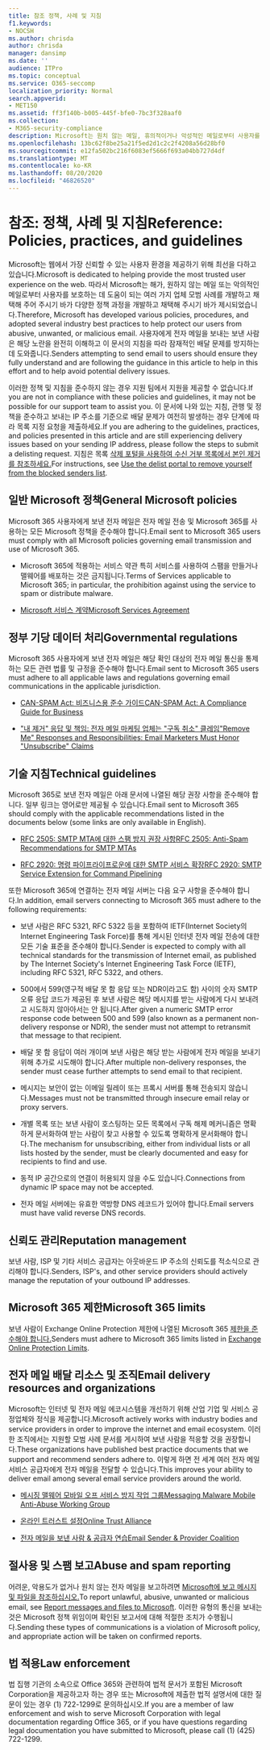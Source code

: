 ```yaml
---
title: 참조 정책, 사례 및 지침
f1.keywords:
- NOCSH
ms.author: chrisda
author: chrisda
manager: dansimp
ms.date: ''
audience: ITPro
ms.topic: conceptual
ms.service: O365-seccomp
localization_priority: Normal
search.appverid:
- MET150
ms.assetid: ff3f140b-b005-445f-bfe0-7bc3f328aaf0
ms.collection:
- M365-security-compliance
description: Microsoft는 원치 않는 메일, 휴의적이거나 악성적인 메일로부터 사용자를 보호하는 데 도움이 되는 여러 가지 업체 모범 사례를 개발하고 채택해 주시어다양한 정책과 절차를 개발하고 채택해 주어주세요.
ms.openlocfilehash: 13bc62f8be25a21f5ed2d1c2c2f4208a56d28bf0
ms.sourcegitcommit: e12fa502bc216f6083ef5666f693a04bb727d4df
ms.translationtype: MT
ms.contentlocale: ko-KR
ms.lasthandoff: 08/20/2020
ms.locfileid: "46826520"
---
```

# <a name="reference-policies-practices-and-guidelines"></a><span data-ttu-id="92f87-103">참조: 정책, 사례 및 지침</span><span class="sxs-lookup"><span data-stu-id="92f87-103">Reference: Policies, practices, and guidelines</span></span>

<span data-ttu-id="92f87-104">Microsoft는 웹에서 가장 신뢰할 수 있는 사용자 환경을 제공하기 위해 최선을 다하고 있습니다.</span><span class="sxs-lookup"><span data-stu-id="92f87-104">Microsoft is dedicated to helping provide the most trusted user experience on the web.</span></span> <span data-ttu-id="92f87-105">따라서 Microsoft는 해가, 원하지 않는 메일 또는 악의적인 메일로부터 사용자를 보호하는 데 도움이 되는 여러 가지 업체 모범 사례를 개발하고 채택해 주어 주시기 바가 다양한 정책 과정을 개발하고 채택해 주시기 바가 제시되었습니다.</span><span class="sxs-lookup"><span data-stu-id="92f87-105">Therefore, Microsoft has developed various policies, procedures, and adopted several industry best practices to help protect our users from abusive, unwanted, or malicious email.</span></span> <span data-ttu-id="92f87-106">사용자에게 전자 메일을 보내는 보낸 사람은 해당 노란을 완전히 이해하고 이 문서의 지침을 따라 잠재적인 배달 문제를 방지하는 데 도와줍니다.</span><span class="sxs-lookup"><span data-stu-id="92f87-106">Senders attempting to send email to users should ensure they fully understand and are following the guidance in this article to help in this effort and to help avoid potential delivery issues.</span></span>

<span data-ttu-id="92f87-107">이러한 정책 및 지침을 준수하지 않는 경우 지원 팀에서 지원을 제공할 수 없습니다.</span><span class="sxs-lookup"><span data-stu-id="92f87-107">If you are not in compliance with these policies and guidelines, it may not be possible for our support team to assist you.</span></span> <span data-ttu-id="92f87-108">이 문서에 나와 있는 지침, 관행 및 정책을 준수하고 보내는 IP 주소를 기준으로 배달 문제가 여전히 발생하는 경우 단계에 따라 목록 지정 요청을 제출하세요.</span><span class="sxs-lookup"><span data-stu-id="92f87-108">If you are adhering to the guidelines, practices, and policies presented in this article and are still experiencing delivery issues based on your sending IP address, please follow the steps to submit a delisting request.</span></span> <span data-ttu-id="92f87-109">지침은 목록 [삭제 포털을 사용하여 수신 거부 목록에서 본인 제거를 참조하세요.](use-the-delist-portal-to-remove-yourself-from-the-office-365-blocked-senders-lis.md)</span><span class="sxs-lookup"><span data-stu-id="92f87-109">For instructions, see [Use the delist portal to remove yourself from the blocked senders list](use-the-delist-portal-to-remove-yourself-from-the-office-365-blocked-senders-lis.md).</span></span>

## <a name="general-microsoft-policies"></a><span data-ttu-id="92f87-110">일반 Microsoft 정책</span><span class="sxs-lookup"><span data-stu-id="92f87-110">General Microsoft policies</span></span>

<span data-ttu-id="92f87-111">Microsoft 365 사용자에게 보낸 전자 메일은 전자 메일 전송 및 Microsoft 365를 사용하는 모든 Microsoft 정책을 준수해야 합니다.</span><span class="sxs-lookup"><span data-stu-id="92f87-111">Email sent to Microsoft 365 users must comply with all Microsoft policies governing email transmission and use of Microsoft 365.</span></span>

- <span data-ttu-id="92f87-112">Microsoft 365에 적용하는 서비스 약관 특히 서비스를 사용하여 스팸을 만들거나 맬웨어를 배포하는 것은 금지됩니다.</span><span class="sxs-lookup"><span data-stu-id="92f87-112">Terms of Services applicable to Microsoft 365; in particular, the prohibition against using the service to spam or distribute malware.</span></span>

- [<span data-ttu-id="92f87-113">Microsoft 서비스 계약</span><span class="sxs-lookup"><span data-stu-id="92f87-113">Microsoft Services Agreement</span></span>](https://www.microsoft.com/servicesagreement/)

## <a name="governmental-regulations"></a><span data-ttu-id="92f87-114">정부 기당 데이터 처리</span><span class="sxs-lookup"><span data-stu-id="92f87-114">Governmental regulations</span></span>

<span data-ttu-id="92f87-115">Microsoft 365 사용자에게 보낸 전자 메일은 해당 확인 대상의 전자 메일 통신을 통제하는 모든 관련 법률 및 규정을 준수해야 합니다.</span><span class="sxs-lookup"><span data-stu-id="92f87-115">Email sent to Microsoft 365 users must adhere to all applicable laws and regulations governing email communications in the applicable jurisdiction.</span></span>

- [<span data-ttu-id="92f87-116">CAN-SPAM Act: 비즈니스용 준수 가이드</span><span class="sxs-lookup"><span data-stu-id="92f87-116">CAN-SPAM Act: A Compliance Guide for Business</span></span>](https://www.ftc.gov/tips-advice/business-center/guidance/can-spam-act-compliance-guide-business)

- [<span data-ttu-id="92f87-117">"내 제거" 응답 및 책임: 전자 메일 마케팅 업체는 "구독 취소" 클레임</span><span class="sxs-lookup"><span data-stu-id="92f87-117">"Remove Me" Responses and Responsibilities: Email Marketers Must Honor "Unsubscribe" Claims</span></span>](https://www.lawpublish.com/ftc-emai-marketers-unsubscribe-claims.mdl)

## <a name="technical-guidelines"></a><span data-ttu-id="92f87-118">기술 지침</span><span class="sxs-lookup"><span data-stu-id="92f87-118">Technical guidelines</span></span>

<span data-ttu-id="92f87-119">Microsoft 365로 보낸 전자 메일은 아래 문서에 나열된 해당 권장 사항을 준수해야 합니다. 일부 링크는 영어로만 제공될 수 있습니다.</span><span class="sxs-lookup"><span data-stu-id="92f87-119">Email sent to Microsoft 365 should comply with the applicable recommendations listed in the documents below (some links are only available in English).</span></span>

- [<span data-ttu-id="92f87-120">RFC 2505: SMTP MTA에 대한 스팸 방지 권장 사항</span><span class="sxs-lookup"><span data-stu-id="92f87-120">RFC 2505: Anti-Spam Recommendations for SMTP MTAs</span></span>](https://www.ietf.org/rfc/rfc2505.txt)

- [<span data-ttu-id="92f87-121">RFC 2920: 명령 파이프라이프로운에 대한 SMTP 서비스 확장</span><span class="sxs-lookup"><span data-stu-id="92f87-121">RFC 2920: SMTP Service Extension for Command Pipelining</span></span>](https://www.ietf.org/rfc/rfc2920.txt)

<span data-ttu-id="92f87-122">또한 Microsoft 365에 연결하는 전자 메일 서버는 다음 요구 사항을 준수해야 합니다.</span><span class="sxs-lookup"><span data-stu-id="92f87-122">In addition, email servers connecting to Microsoft 365 must adhere to the following requirements:</span></span>

- <span data-ttu-id="92f87-123">보낸 사람은 RFC 5321, RFC 5322 등을 포함하여 IETF(Internet Society의 Internet Engineering Task Force)를 통해 게시된 인터넷 전자 메일 전송에 대한 모든 기술 표준을 준수해야 합니다.</span><span class="sxs-lookup"><span data-stu-id="92f87-123">Sender is expected to comply with all technical standards for the transmission of Internet email, as published by The Internet Society's Internet Engineering Task Force (IETF), including RFC 5321, RFC 5322, and others.</span></span>

- <span data-ttu-id="92f87-124">500에서 599(영구적 배달 못 함 응답 또는 NDR이라고도 함) 사이의 숫자 SMTP 오류 응답 코드가 제공된 후 보낸 사람은 해당 메시지를 받는 사람에게 다시 보내려고 시도하지 않아아서는 안 됩니다.</span><span class="sxs-lookup"><span data-stu-id="92f87-124">After given a numeric SMTP error response code between 500 and 599 (also known as a permanent non-delivery response or NDR), the sender must not attempt to retransmit that message to that recipient.</span></span>

- <span data-ttu-id="92f87-125">배달 못 함 응답이 여러 개이며 보낸 사람은 해당 받는 사람에게 전자 메일을 보내기 위해 추가로 시도해야 합니다.</span><span class="sxs-lookup"><span data-stu-id="92f87-125">After multiple non-delivery responses, the sender must cease further attempts to send email to that recipient.</span></span>

- <span data-ttu-id="92f87-126">메시지는 보안이 없는 이메일 릴레이 또는 프록시 서버를 통해 전송되지 않습니다.</span><span class="sxs-lookup"><span data-stu-id="92f87-126">Messages must not be transmitted through insecure email relay or proxy servers.</span></span>

- <span data-ttu-id="92f87-127">개별 목록 또는 보낸 사람이 호스팅하는 모든 목록에서 구독 해제 메커니즘은 명확하게 문서화하여 받는 사람이 찾고 사용할 수 있도록 명확하게 문서화해야 합니다.</span><span class="sxs-lookup"><span data-stu-id="92f87-127">The mechanism for unsubscribing, either from individual lists or all lists hosted by the sender, must be clearly documented and easy for recipients to find and use.</span></span>

- <span data-ttu-id="92f87-128">동적 IP 공간으로의 연결이 허용되지 않을 수도 있습니다.</span><span class="sxs-lookup"><span data-stu-id="92f87-128">Connections from dynamic IP space may not be accepted.</span></span>

- <span data-ttu-id="92f87-129">전자 메일 서버에는 유효한 역방향 DNS 레코드가 있어야 합니다.</span><span class="sxs-lookup"><span data-stu-id="92f87-129">Email servers must have valid reverse DNS records.</span></span>

## <a name="reputation-management"></a><span data-ttu-id="92f87-130">신뢰도 관리</span><span class="sxs-lookup"><span data-stu-id="92f87-130">Reputation management</span></span>

<span data-ttu-id="92f87-131">보낸 사람, ISP 및 기타 서비스 공급자는 아웃바운드 IP 주소의 신뢰도를 적소식으로 관리해야 합니다.</span><span class="sxs-lookup"><span data-stu-id="92f87-131">Senders, ISP's, and other service providers should actively manage the reputation of your outbound IP addresses.</span></span>

## <a name="microsoft-365-limits"></a><span data-ttu-id="92f87-132">Microsoft 365 제한</span><span class="sxs-lookup"><span data-stu-id="92f87-132">Microsoft 365 limits</span></span>

<span data-ttu-id="92f87-133">보낸 사람이 Exchange Online Protection 제한에 나열된 Microsoft 365 [제한을 준수해야 합니다.](https://docs.microsoft.com/office365/servicedescriptions/exchange-online-protection-service-description/exchange-online-protection-limits)</span><span class="sxs-lookup"><span data-stu-id="92f87-133">Senders must adhere to Microsoft 365 limits listed in [Exchange Online Protection Limits](https://docs.microsoft.com/office365/servicedescriptions/exchange-online-protection-service-description/exchange-online-protection-limits).</span></span>

## <a name="email-delivery-resources-and-organizations"></a><span data-ttu-id="92f87-134">전자 메일 배달 리소스 및 조직</span><span class="sxs-lookup"><span data-stu-id="92f87-134">Email delivery resources and organizations</span></span>

<span data-ttu-id="92f87-135">Microsoft는 인터넷 및 전자 메일 에코시스템을 개선하기 위해 산업 기업 및 서비스 공정업체와 정식을 제공합니다.</span><span class="sxs-lookup"><span data-stu-id="92f87-135">Microsoft actively works with industry bodies and service providers in order to improve the internet and email ecosystem.</span></span> <span data-ttu-id="92f87-136">이러한 조직에서는 지원할 모범 사례 문서를 게시하여 보낸 사람을 적응할 것을 권장합니다.</span><span class="sxs-lookup"><span data-stu-id="92f87-136">These organizations have published best practice documents that we support and recommend senders adhere to.</span></span> <span data-ttu-id="92f87-137">이렇게 하면 전 세계 여러 전자 메일 서비스 공급자에게 전자 메일을 전달할 수 있습니다.</span><span class="sxs-lookup"><span data-stu-id="92f87-137">This improves your ability to deliver email among several email service providers around the world.</span></span>

- [<span data-ttu-id="92f87-138">메시징 맬웨어 모바일 오프 서비스 방지 작업 그룹</span><span class="sxs-lookup"><span data-stu-id="92f87-138">Messaging Malware Mobile Anti-Abuse Working Group</span></span>](https://www.m3aawg.org/)

- [<span data-ttu-id="92f87-139">온라인 트러스트 설정</span><span class="sxs-lookup"><span data-stu-id="92f87-139">Online Trust Alliance</span></span>](https://www.otalliance.org/resources)

- [<span data-ttu-id="92f87-140">전자 메일을 보낸 사람 & 공급자 연습</span><span class="sxs-lookup"><span data-stu-id="92f87-140">Email Sender & Provider Coalition</span></span>](https://www.espcoalition.org/)

## <a name="abuse-and-spam-reporting"></a><span data-ttu-id="92f87-141">절사용 및 스팸 보고</span><span class="sxs-lookup"><span data-stu-id="92f87-141">Abuse and spam reporting</span></span>

<span data-ttu-id="92f87-142">어려운, 악용도가 없거나 원치 않는 전자 메일을 보고하려면 [Microsoft에 보고 메시지 및 파일을 참조하십시오.](report-junk-email-messages-to-microsoft.md)</span><span class="sxs-lookup"><span data-stu-id="92f87-142">To report unlawful, abusive, unwanted or malicious email, see [Report messages and files to Microsoft](report-junk-email-messages-to-microsoft.md).</span></span> <span data-ttu-id="92f87-143">이러한 유형의 통신을 보내는 것은 Microsoft 정책 위임이며 확인된 보고서에 대해 적절한 조치가 수행됩니다.</span><span class="sxs-lookup"><span data-stu-id="92f87-143">Sending these types of communications is a violation of Microsoft policy, and appropriate action will be taken on confirmed reports.</span></span>

## <a name="law-enforcement"></a><span data-ttu-id="92f87-144">법 적용</span><span class="sxs-lookup"><span data-stu-id="92f87-144">Law enforcement</span></span>

<span data-ttu-id="92f87-145">법 집행 기관의 소속으로 Office 365와 관련하여 법적 문서가 포함된 Microsoft Corporation을 제공하고자 하는 경우 또는 Microsoft에 제출한 법적 설명서에 대한 질문이 있는 경우 (1) 722-1299로 문의하십시오.</span><span class="sxs-lookup"><span data-stu-id="92f87-145">If you are a member of law enforcement and wish to serve Microsoft Corporation with legal documentation regarding Office 365, or if you have questions regarding legal documentation you have submitted to Microsoft, please call (1) (425) 722-1299.</span></span>
